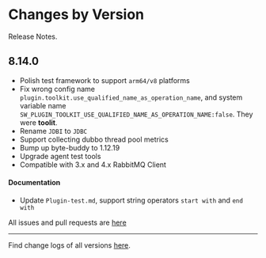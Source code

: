 Changes by Version
==================
Release Notes.

8.14.0
------------------

* Polish test framework to support `arm64/v8` platforms
* Fix wrong config name `plugin.toolkit.use_qualified_name_as_operation_name`, and system variable name `SW_PLUGIN_TOOLKIT_USE_QUALIFIED_NAME_AS_OPERATION_NAME:false`. They were **toolit**.
* Rename `JDBI` to `JDBC`
* Support collecting dubbo thread pool metrics
* Bump up byte-buddy to 1.12.19
* Upgrade agent test tools
* Compatible with 3.x and 4.x RabbitMQ Client

#### Documentation

* Update `Plugin-test.md`, support string operators `start with` and `end with`



All issues and pull requests are [here](https://github.com/apache/skywalking/milestone/161?closed=1)

------------------
Find change logs of all versions [here](changes).

